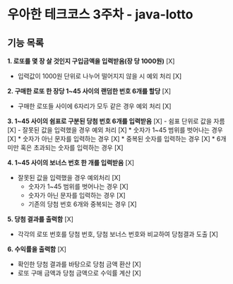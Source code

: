 # 우아한 테크코스 3주차 - java-lotto

## 기능 목록

**1. 로또를 몇 장 살 것인지 구입금액을 입력받음(장 당 1000원)** [X]
- 입력값이 1000원 단위로 나누어 떨어지지 않을 시 예외 처리 [X]


**2. 구매한 로또 한 장당 1~45 사이의 랜덤한 번호 6개를 할당** [X]
- 구매한 로또들 사이에 6자리가 모두 같은 경우 예외 처리 [X]


**3. 1~45 사이의 쉼표로 구분된 당첨 번호 6개를 입력받음** [X]
    - 쉼표 단위로 값을 자름 [X]
    - 잘못된 값을 입력했을 경우 예외 처리 [X]
        * 숫자가 1~45 범위를 벗어나는 경우 [X]
        * 숫자가 아닌 문자를 입력하는 경우 [X]
        * 중복된 숫자를 입력하는 경우 [X]
        * 6개 미만 혹은 초과되는 숫자를 입력하는 경우 [X]


**4. 1~45 사이의 보너스 번호 한 개를 입력받음** [X]
- 잘못된 값을 입력했을 경우 예외처리 [X]
    * 숫자가 1~45 범위를 벗어나는 경우 [X]
    * 숫자가 아닌 문자를 입력하는 경우 [X]
    * 기존의 당첨 번호 6개와 중복되는 경우 [X]


**5. 당첨 결과를 출력함** [X]
- 각각의 로또 번호를 당첨 번호, 당첨 보너스 번호와 비교하여 당첨결과 도출 [X]


**6. 수익률을 출력함** [X]
- 확인한 당첨 결과를 바탕으로 당첨 금액 환산 [X]
- 로또 구매 금액과 당첨 금액으로 수익률 계산 [X]
